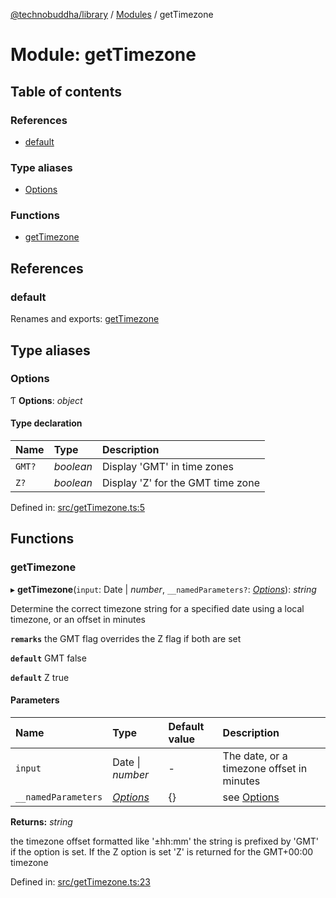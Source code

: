 [@technobuddha/library](../..) / [Modules](../Modules.md) / getTimezone

# Module: getTimezone

## Table of contents

### References

- [default](gettimezone.md#default)

### Type aliases

- [Options](gettimezone.md#options)

### Functions

- [getTimezone](gettimezone.md#gettimezone)

## References

### default

Renames and exports: [getTimezone](gettimezone.md#gettimezone)

## Type aliases

### Options

Ƭ **Options**: *object*

#### Type declaration

| Name | Type | Description |
| :------ | :------ | :------ |
| `GMT?` | *boolean* | Display 'GMT' in time zones |
| `Z?` | *boolean* | Display 'Z' for the GMT time zone |

Defined in: [src/getTimezone.ts:5](../../src/getTimezone.ts#L5)

## Functions

### getTimezone

▸ **getTimezone**(`input`: Date \| *number*, `__namedParameters?`: [*Options*](gettimezone.md#options)): *string*

Determine the correct timezone string for a specified date using a local timezone, or an offset in minutes

**`remarks`** the GMT flag overrides the Z flag if both are set

**`default`** GMT false

**`default`** Z true

#### Parameters

| Name | Type | Default value | Description |
| :------ | :------ | :------ | :------ |
| `input` | Date \| *number* | - | The date, or a timezone offset in minutes |
| `__namedParameters` | [*Options*](gettimezone.md#options) | {} | see [Options](gettimezone.md#options) |

**Returns:** *string*

the timezone offset formatted like '±hh:mm' the string is prefixed by 'GMT' if the option is set.  If the Z option is set 'Z' is returned for the
GMT+00:00 timezone

Defined in: [src/getTimezone.ts:23](../../src/getTimezone.ts#L23)
